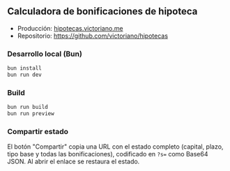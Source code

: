 ## Calculadora de bonificaciones de hipoteca

- Producción: [hipotecas.victoriano.me](https://hipotecas.victoriano.me)
- Repositorio: https://github.com/victoriano/hipotecas

### Desarrollo local (Bun)

```bash
bun install
bun run dev
```

### Build

```bash
bun run build
bun run preview
```

### Compartir estado

El botón "Compartir" copia una URL con el estado completo (capital, plazo, tipo base y todas las bonificaciones), codificado en `?s=` como Base64 JSON. Al abrir el enlace se restaura el estado.



